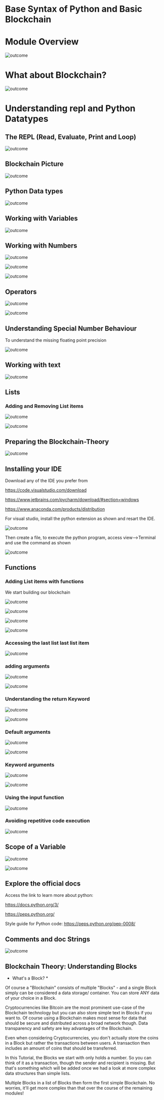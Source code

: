 # Base Syntax of Python and Basic Blockchain

# Module Overview

![outcome](./01.JPG)

# What about Blockchain?

![outcome](./02.JPG)

# Understanding repl and Python Datatypes

## The REPL (Read, Evaluate, Print and Loop)

![outcome](./03.JPG)

## Blockchain Picture

![outcome](./04.JPG)

## Python Data types

![outcome](./05.JPG)

## Working with Variables

![outcome](./06.JPG)

## Working with Numbers

![outcome](./07.JPG)

![outcome](./08.JPG)

![outcome](./09.JPG)

## Operators

![outcome](./10.JPG)

![outcome](./11.JPG)

## Understanding Special Number Behaviour

To understand the missing floating point precision

![outcome](./12.JPG)

## Working with text

![outcome](./13.JPG)

## Lists

### Adding and Removing List items

![outcome](./14.JPG)

![outcome](./15.JPG)

## Preparing the Blockchain-Theory

![outcome](./16.JPG)

## Installing your IDE

Download any of the IDE you prefer from

https://code.visualstudio.com/download

https://www.jetbrains.com/pycharm/download/#section=windows

https://www.anaconda.com/products/distribution

For visual studio, install the python extension as shown and resart the IDE.

![outcome](./17.JPG)

Then create a file, to execute the python program, access view-->Terminal and use the command as shown

![outcome](./18.JPG)

## Functions

### Adding List items with functions

We start building our blockchain

![outcome](./19.JPG)

![outcome](./20.JPG)

![outcome](./21.JPG)

![outcome](./22.JPG)

### Accessing the last list last list item

![outcome](./23.JPG)

### adding arguments

![outcome](./24.JPG)

![outcome](./25.JPG)

### Understanding the return Keyword

![outcome](./26.JPG)

![outcome](./27.JPG)

### Default arguments

![outcome](./28.JPG)

![outcome](./29.JPG)

### Keyword arguments

![outcome](./30.JPG)

![outcome](./31.JPG)

### Using the input function

![outcome](./32.JPG)

### Avoiding repetitive code execution

![outcome](./33.JPG)

## Scope of a Variable

![outcome](./34.JPG)

![outcome](./35.JPG)

## Explore the official docs

Access the link to learn more about python: 

https://docs.python.org/3/

https://peps.python.org/

Style guide for Python code: https://peps.python.org/pep-0008/

## Comments and doc Strings

![outcome](./36.JPG)

## Blockchain Theory: Understanding Blocks

* What's a Block? *

Of course a "Blockchain" consists of multiple "Blocks" - and a single Block simply can be considered a data storage/ container. You can store ANY data of your choice in a Block.

Cryptocurrencies like Bitcoin are the most prominent use-case of the Blockchain technology but you can also store simple text in Blocks if you want to. Of course using a Blockchain makes most sense for data that should be secure and distributed across a broad network though. Data transparency and safety are key advantages of the Blockchain.

Even when considering Cryptocurrencies, you don't actually store the coins in a Block but rather the transactions between users. A transaction then includes an amount of coins that should be transferred.

In this Tutorial, the Blocks we start with only holds a number. So you can think of it as a transaction, though the sender and recipient is missing. But that's something which will be added once we had a look at more complex data structures than simple lists.

Multiple Blocks in a list of Blocks then form the first simple Blockchain. No worries, it'll get more complex than that over the course of the remaining modules!










































